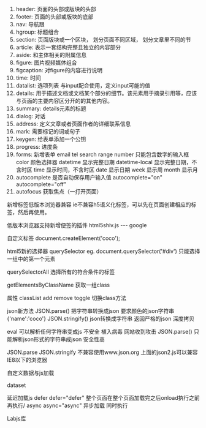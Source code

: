 1. header: 页面的头部或版块的头部
2. footer: 页面的头部或版块的底部
3. nav: 导航跟
4. hgroup: 标题组合
5. section: 页面版块或一个区块， 划分页面不同区域， 划分文章里不同的节
6. article: 表示一套结构完整且独立的内容部分
7. aside: 和主体相关的附属信息
8. figure: 图片视频媒体组合
9. figcaption: 对figure的内容进行说明
10. time: 时间
11. datalist: 选项列表 与input配合使用，定义input可能的值
12. details: 用于描述文档或文档某个部分的细节。该元素用于摘录引用等，应该与页面的主要内容区分开的的其他内容。
13. summary: details元素的标题
14. dialog: 对话
15. address: 定义文章或者页面作者的详细联系信息
16. mark: 需要标记的词或句子
17. keygen: 给表单添加一个公钥
18. progress: 进度条 
19. forms: 新增表单 email tel search range
    number 只能包含数字的输入框
    color 颜色选择器
    datetime 显示完整日期
    datetime-local 显示完整日期，不含时区
    time 显示时间，不含时区
    date 显示日期
    week 显示周
    month 显示月
20. autocomplete 是否自动保存用户输入值 autocomplete="on" autocomplete="off"
21. autofocus 获取焦点（一打开页面）

新增标签低版本浏览器兼容
ie不兼容h5语义化标签，可以先在页面创建相应的标签，然后再使用。

低版本浏览器支持新增便签的插件
html5shiv.js --- google


自定义标签
document.createElement('coco');


html5新的选择器
querySelector 
eg. document.querySelector('#div')    只能选择一组中的第一个元素

querySelectorAll
选择所有的符合条件的标签

getElementsByClassName
获取一组class 

属性
classList
add
remove
toggle 切换class方法


json新方法
JSON.parse() 把字符串转换成json 要求颜色的json字符串 {'name':'coco'}
JSON.stringify() json转换成字符串  返回严格的json  深度拷贝

eval 可以解析任何字符串变成js  不安全 植入病毒 网站收到攻击
JSON.parse() 只能解析json形式的字符串成json  安全性高

JSON.parse JSON.stringify 不兼容使用www.json.org 上面的json2.js可以兼容IE8以下的浏览器


自定义数据与js加载

dataset


延迟加载js
defer defer="defer" 整个页面在整个页面加载完之后onload执行之前再执行/ 
async async="async" 异步加载 同时执行

Labjs库




















